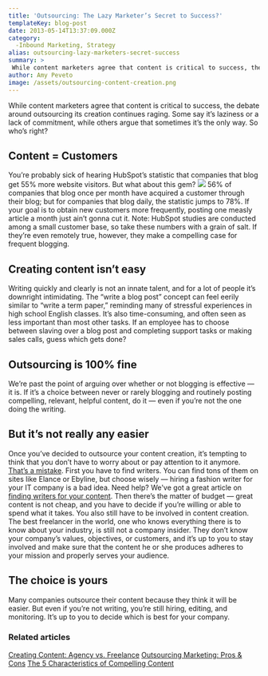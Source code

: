 ```yaml
---
title: 'Outsourcing: The Lazy Marketer’s Secret to Success?'
templateKey: blog-post
date: 2013-05-14T13:37:09.000Z
category: 
  -Inbound Marketing, Strategy
alias: outsourcing-lazy-marketers-secret-success
summary: > 
 While content marketers agree that content is critical to success, the debate around outsourcing its creation continues raging. Some say it’s laziness or a lack of commitment, while others argue that sometimes it’s the only way. So who’s right?
author: Amy Peveto
image: /assets/outsourcing-content-creation.png
---
```


While content marketers agree that content is critical to success, the debate around outsourcing its creation continues raging. Some say it’s laziness or a lack of commitment, while others argue that sometimes it’s the only way. So who’s right?

Content = Customers
-------------------

You’re probably sick of hearing HubSpot’s statistic that companies that blog get 55% more website visitors. But what about this gem? ![](/assets/content-creation-outsourcing.png) 56% of companies that blog once per month have acquired a customer through their blog; but for companies that blog daily, the statistic jumps to 78%. If your goal is to obtain new customers more frequently, posting one measly article a month just ain’t gonna cut it. Note: HubSpot studies are conducted among a small customer base, so take these numbers with a grain of salt. If they’re even remotely true, however, they make a compelling case for frequent blogging.

Creating content isn’t easy
---------------------------

Writing quickly and clearly is not an innate talent, and for a lot of people it’s downright intimidating. The “write a blog post” concept can feel eerily similar to “write a term paper,” reminding many of stressful experiences in high school English classes. It’s also time-consuming, and often seen as less important than most other tasks. If an employee has to choose between slaving over a blog post and completing support tasks or making sales calls, guess which gets done?

Outsourcing is 100% fine
------------------------

We’re past the point of arguing over whether or not blogging is effective — it is. If it’s a choice between never or rarely blogging and routinely posting compelling, relevant, helpful content, do it — even if you’re not the one doing the writing.

But it’s not really any easier
------------------------------

Once you’ve decided to outsource your content creation, it’s tempting to think that you don’t have to worry about or pay attention to it anymore. [That’s a mistake](https://www.youtube.com/watch?v=4F4qzPbcFiA). First you have to find writers. You can find tons of them on sites like Elance or Ebyline, but choose wisely — hiring a fashion writer for your IT company is a bad idea. Need help? We've got a great article on [finding writers for your content](/blog/05/28/2013/finding-writers-your-content-marketing). Then there’s the matter of budget — great content is not cheap, and you have to decide if you’re willing or able to spend what it takes. You also still have to be involved in content creation. The best freelancer in the world, one who knows everything there is to know about your industry, is still not a company insider. They don’t know your company’s values, objectives, or customers, and it’s up to you to stay involved and make sure that the content he or she produces adheres to your mission and properly serves your audience.

The choice is yours
-------------------

Many companies outsource their content because they think it will be easier. But even if you’re not writing, you’re still hiring, editing, and monitoring. It’s up to you to decide which is best for your company.

### Related articles

[Creating Content: Agency vs. Freelance](/blog/04/16/2012/creating-content-agency-vs-freelance) [Outsourcing Marketing: Pros & Cons](/blog/11/20/2012/outsourcing-marketing-pros-cons) [The 5 Characteristics of Compelling Content](/blog/07/21/2011/five-characteristics-compelling-content)